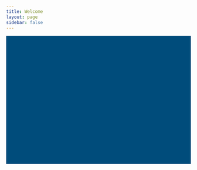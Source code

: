 ```yaml
---
title: Welcome
layout: page
sidebar: false
---
```


<script setup>

import VPButton from '@theme/components/VPButton.vue'
import VPImage from '@theme/components/VPImage.vue'

//const members = []
</script>

<div class="hunt-cloud-container">
  <div class="hunt-cloud-header">
    <div class="hunt-cloud-header-img"></div>
  </div>

  <div class="row">
    <div class="column">
      <VPButton
        class="hunt-cloud-section"
        tag="a"
        size="medium"
        theme="brand"
        text="Do science"
        href="#testing1"
      />
    </div>
    <div class="column">
      <VPButton
        class="hunt-cloud-section"
        tag="a"
        size="medium"
        theme="alt"
        text="Administer science"
        href="#testing2"
      />
    </div>
    <div class="column">
      <VPButton
        class="hunt-cloud-section"
        tag="a"
        size="medium"
        theme="sponsor"
        text="Find out"
        href="#testing3"
      />
    </div>
  </div>

</div>

<style scoped>

.hunt-cloud-header {
  width: 100vw;
  max-width: 100%;
  margin-bottom: 64px;
}

.hunt-cloud-header-img {
  background-image: url("https://assets.hdc.ntnu.no/assets/artworks/hunt-cloud_explore_medium.jpg");
  background-position: 50% 72%;
  //background-attachment: fixed;
  background-repeat: no-repeat;
  background-size: cover;
  background-color: #004c7b;
  width: 100vw;
  max-width: 100%;
  height: 350px;
  object-fit: fill;
  margin: 0 auto !important;
}

.hunt-cloud-section {
  display: flex;
  justify-content: center;
  align-items: center;
  margin-left: 40px;
  margin-right: 40px;
}

.row {
  max-width: 960px;
  margin: 0 auto !important;
}

.column {
  float: left;
  width: 80%;
  min-height: 50px;
  padding-bottom: 32px;
  margin-left: 10vw;
  margin-right: 10vw;
}

@media (min-width: 720px) {

  .column {
    width: 33%;
    margin-left: 0;
    margin-right: 0;
  }

}

</style>
